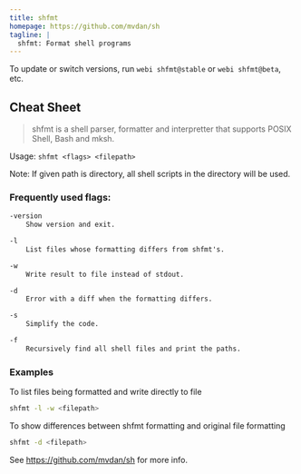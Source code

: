 ```yaml
---
title: shfmt
homepage: https://github.com/mvdan/sh
tagline: |
  shfmt: Format shell programs
---
```


To update or switch versions, run `webi shfmt@stable` or `webi shfmt@beta`, etc.

## Cheat Sheet

> shfmt is a shell parser, formatter and interpretter that supports POSIX Shell,
> Bash and mksh.

Usage: `shfmt <flags> <filepath>`

Note: If given path is directory, all shell scripts in the directory will be
used.

### Frequently used flags:

```txt
-version
	Show version and exit.

-l
	List files whose formatting differs from shfmt's.

-w
	Write result to file instead of stdout.

-d
	Error with a diff when the formatting differs.

-s
	Simplify the code.

-f
	Recursively find all shell files and print the paths.
```

### Examples

To list files being formatted and write directly to file

```sh
shfmt -l -w <filepath>
```

To show differences between shfmt formatting and original file formatting

```sh
shfmt -d <filepath>
```

See https://github.com/mvdan/sh for more info.
